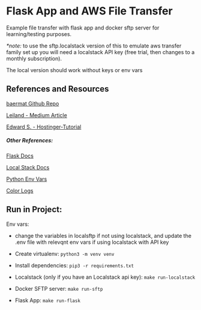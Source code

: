 # Flask App and AWS File Transfer

Example file transfer with flask app and docker sftp server for learning/testing purposes.

_\*note:_ to use the sftp.localstack version of this to emulate aws transfer family set up you will need a localstack API key (free trial, then changes to a monthly subscription).

The local version should work without keys or env vars

## References and Resources

[baermat Github Repo](https://github.com/localstack/localstack-pro-samples/tree/master/transfer-ftp-s3)

[Leiland - Medium Article](https://medium.com/@lejiend/create-sftp-container-using-docker-e6f099762e42)

[Edward S. - Hostinger-Tutorial](https://www.hostinger.my/tutorials/how-to-use-sftp-to-safely-transfer-files/)

##### Other References:

[Flask Docs](https://flask.palletsprojects.com/en/2.2.x/)

[Local Stack Docs](https://docs.localstack.cloud/getting-started/installation/)

[Python Env Vars](https://able.bio/rhett/how-to-set-and-get-environment-variables-in-python--274rgt5)

[Color Logs](https://stackoverflow.com/questions/384076/how-can-i-color-python-logging-output)

## Run in Project:

Env vars:

- change the variables in localsftp if not using localstack, and update the .env file with relevqnt env vars if using localstack with API key

- Create virtualenv:
  `python3 -m venv venv`

- Install dependencies:
  `pip3 -r requirements.txt`

- Localstack (only if you have an Localstack api key):
  `make run-localstack`

- Docker SFTP server:
  `make run-sftp`

- Flask App:
  `make run-flask`
